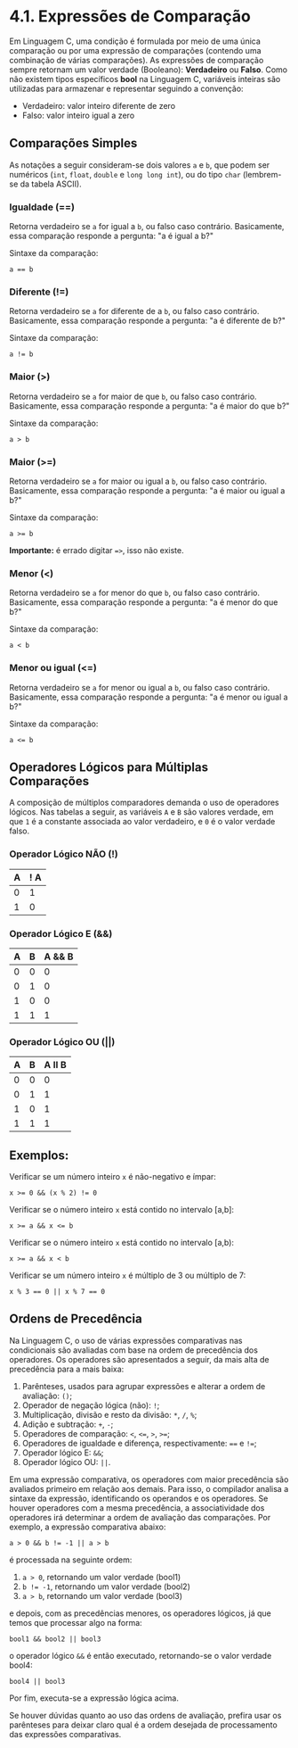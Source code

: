 # 4.1. Expressões de Comparação

Em Linguagem C, uma condição é formulada por meio de uma única comparação ou por uma expressão de comparações (contendo uma combinação de várias comparações). As expressões de comparação sempre retornam um valor verdade (Booleano): **Verdadeiro** ou **Falso**. Como não existem tipos específicos **bool** na Linguagem C, variáveis inteiras são utilizadas para armazenar e representar seguindo a convenção:

- Verdadeiro: valor inteiro diferente de zero
- Falso: valor inteiro igual a zero

## Comparações Simples

As notações a seguir consideram-se dois valores ```a``` e ```b```, que podem ser numéricos (```int```, ```float```, ```double``` e ```long long int```), ou do tipo ```char``` (lembrem-se da tabela ASCII).

### Igualdade (==)

Retorna verdadeiro se ```a``` for igual a ```b```, ou falso caso contrário. Basicamente, essa comparação responde a pergunta: "a é igual a b?"

Sintaxe da comparação:

```
a == b
```

### Diferente (!=)

Retorna verdadeiro se ```a``` for diferente de a ```b```, ou falso caso contrário. Basicamente, essa comparação responde a pergunta: "a é diferente de b?"

Sintaxe da comparação:

```
a != b
```

### Maior (>)

Retorna verdadeiro se ```a``` for maior de que ```b```, ou falso caso contrário. Basicamente, essa comparação responde a pergunta: "a é maior do que b?"

Sintaxe da comparação:

```
a > b
```

### Maior (>=)

Retorna verdadeiro se ```a``` for maior ou igual a ```b```, ou falso caso contrário. Basicamente, essa comparação responde a pergunta: "a é maior ou igual a b?"

Sintaxe da comparação:

```
a >= b
```

**Importante:** é errado digitar ```=>```, isso não existe.


### Menor (<)

Retorna verdadeiro se ```a``` for menor do que ```b```, ou falso caso contrário. Basicamente, essa comparação responde a pergunta: "a é menor do que b?"

Sintaxe da comparação:

```
a < b
```

### Menor ou igual (<=)

Retorna verdadeiro se ```a``` for menor ou igual a ```b```, ou falso caso contrário. Basicamente, essa comparação responde a pergunta: "a é menor ou igual a b?"

Sintaxe da comparação:

```
a <= b
```

## Operadores Lógicos para Múltiplas Comparações

A composição de múltiplos comparadores demanda o uso de operadores lógicos. Nas tabelas a seguir, as variáveis ```A``` e ```B``` são valores verdade, em que ```1``` é a constante associada ao valor verdadeiro, e ```0``` é o valor verdade falso.

### Operador Lógico NÃO (!)

 A | ! A    |
 --| ------ |
 0 |   1    |
 1 |   0    |
 
### Operador Lógico E (&&)

 A | B | A && B |
 --| --| ------ |
 0 | 0 |   0    |
 0 | 1 |   0    |
 1 | 0 |   0    |
 1 | 1 |   1    |

 ### Operador Lógico OU (||)

 A | B | A II B |
 --| --| ------ |
 0 | 0 |   0    |
 0 | 1 |   1    |
 1 | 0 |   1    |
 1 | 1 |   1    |


## Exemplos:

Verificar se um número inteiro ```x``` é não-negativo e ímpar:

```
x >= 0 && (x % 2) != 0
```

Verificar se o número inteiro ```x``` está contido no intervalo [a,b]:

```
x >= a && x <= b
```

Verificar se o número inteiro ```x``` está contido no intervalo [a,b):

```
x >= a && x < b
```

Verificar se um número inteiro  ```x``` é múltiplo de 3 ou múltiplo de 7:

```
x % 3 == 0 || x % 7 == 0
```

## Ordens de Precedência

Na Linguagem C, o uso de várias expressões comparativas nas condicionais são avaliadas com base na ordem de precedência dos operadores. Os operadores são apresentados a seguir, da mais alta de precedência para a mais baixa:

1) Parênteses, usados para agrupar expressões e alterar a ordem de avaliação: ```()```;
2) Operador de negação lógica (não): ```!```;
3) Multiplicação, divisão e resto da divisão: ```*```, ```/```, ```%```;
4) Adição e subtração: ```+```, ```-```;
5) Operadores de comparação: ```<```, ```<=```, ```>```, ```>=```;
6) Operadores de igualdade e diferença, respectivamente: ```==``` e ```!=```;
7) Operador lógico E: ```&&```;
8) Operador lógico OU: ```||```.

Em uma expressão comparativa, os operadores com maior precedência são avaliados primeiro em relação aos demais. Para isso, o compilador analisa a sintaxe da expressão, identificando os operandos e os operadores. Se houver operadores com a mesma precedência, a associatividade dos operadores irá determinar a ordem de avaliação das comparações. Por exemplo, a expressão comparativa abaixo:

```a > 0 && b != -1 || a > b```

é processada na seguinte ordem:

1. ```a > 0```, retornando um valor verdade (bool1)
2. ```b != -1```, retornando um valor verdade (bool2)
3. ```a > b```, retornando um valor verdade (bool3)

e depois, com as precedências menores, os operadores lógicos, já que temos que processar algo na forma:

```bool1 && bool2 || bool3```

o operador lógico ```&&``` é então executado, retornando-se o valor verdade bool4:

```bool4 || bool3```

Por fim, executa-se a expressão lógica acima.

Se houver dúvidas quanto ao uso das ordens de avaliação, prefira usar os parênteses para deixar claro qual é a ordem desejada de processamento das expressões comparativas.
